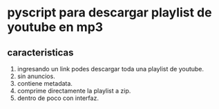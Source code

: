 # pyscript para descargar playlist de youtube en mp3

## caracteristicas
1) ingresando un link podes descargar toda una playlist de youtube.
2) sin anuncios.
3) contiene metadata.
4) comprime directamente la playlist a zip.
5) dentro de poco con interfaz.
